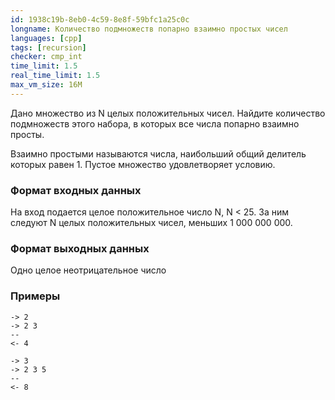 ```yaml
---
id: 1938c19b-8eb0-4c59-8e8f-59bfc1a25c0c
longname: Количество подмножеств попарно взаимно простых чисел
languages: [cpp]
tags: [recursion]
checker: cmp_int
time_limit: 1.5
real_time_limit: 1.5
max_vm_size: 16M
---
```


Дано множество из N целых положительных чисел.
Найдите количество подмножеств этого набора, в которых все числа попарно взаимно просты.

Взаимно простыми называются числа, наибольший общий делитель которых равен 1. Пустое множество удовлетворяет условию.

### Формат входных данных

На вход подается целое положительное число N, N < 25.
За ним следуют N целых положительных чисел, меньших 1 000 000 000.

### Формат выходных данных

Одно целое неотрицательное число


### Примеры

```
-> 2
-> 2 3
--
<- 4
```

```
-> 3
-> 2 3 5
--
<- 8
```
